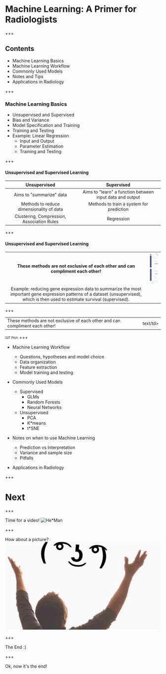 # Machine Learning: A Primer for Radiologists

+++
## Contents

* Machine Learning Basics
* Machine Learning Workflow
* Commonly Used Models
* Notes and Tips
* Applications in Radiology

+++
### Machine Learning Basics
* Unsupervised and Supervised
* Bias and Variance
* Model Specification and Training
* Training and Testing
* Example: Linear Regression
  * Input and Output
  * Parameter Estimation
  * Training and Testing

+++
#### Unsupervised and Supervised Learning

| Unsupervised | Supervised |
| :-------------: | :-------------:|
| Aims to "summarize" data  | Aims to "learn" a function between input data and output |
| Methods to reduce dimensionality of data | Methods to train a system for prediction |
| Clustering, Compression, Association Rules | Regression |

+++
#### Unsupervised and Supervised Learning
| | |
| :-------------: | :-------------: |
| **These methods are not exclusive of each other and can compliment each other!**| <img src="assets/images/gene_expression_regression.jpg" width="100" height="100"/> |
| Example: reducing gene expression data to summarize the most important gene expression patterns of a dataset (unsupervised), which is then used to estimate survival (supervised). | |

+++
<table>
  <tr>
    <td>These methods are not exclusive of each other and can compliment each other!</td>
    <td rowspan="5">text/td>
  </tr>
  <tr></tr>
  <tr></tr>
  <tr></tr>
  <tr></tr>
</table>


<span style="font-family: Helvetica Neue;"><font size="1">GIT Pitch</font></span>
+++
* Machine Learning Workflow
  * Questions, hypotheses and model choice
  * Data organization
  * Feature extraction
  * Model training and testing

* Commonly Used Models
  * Supervised
    * GLMs
    * Random Forests
    * Neural Networks
  * Unsupervised
    * PCA
    * K*means
    * t*SNE

* Notes on when to use Machine Learning
  * Prediction vs Interpretation
  * Variance and sample size
  * Pitfalls

* Applications in Radiology


+++

# Next

+++

Time for a video!
![He*Man](https://www.youtube.com/embed/32FB*gYr49Y)

+++

How about a picture?
![Image](assets/images/lenny.png)

+++

The End :)


+++

Ok, now it's the end!
